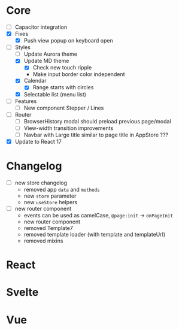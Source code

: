 # Core

- [ ] Capacitor integration
- [x] Fixes
  - [x] Push view popup on keyboard open
- [ ] Styles
  - [ ] Update Aurora theme
  - [x] Update MD theme
    - [x] Check new touch ripple
    - Make input border color independent
  - [x] Calendar
    - [x] Range starts with circles
  - [x] Selectable list (menu list)
- [ ] Features
  - [ ] New component Stepper / Lines
- [ ] Router
  - [ ] BrowserHistory modal should preload previous page/modal
  - [ ] View-width transition improvements
  - [ ] Navbar with Large title similar to page title in AppStore ???
- [x] Update to React 17

# Changelog

- [ ] new store changelog
  - removed app `data` and `methods`
  - new `store` parameter
  - new `useStore` helpers
- [ ] new router component
  - events can be used as camelCase, `@page:init` -> `onPageInit`
  - new router component
  - removed Template7
  - removed template loader (with template and templateUrl)
  - removed mixins

# React

# Svelte

# Vue
